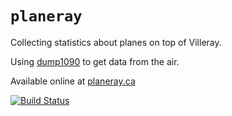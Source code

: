 # `planeray`

Collecting statistics about planes on top of Villeray.

Using [dump1090](https://github.com/antirez/dump1090) to get data from the air.

Available online at [planeray.ca](http://planeray.ca)


[![Build Status](https://travis-ci.org/mlhamel/planeray.svg?branch=master)](https://travis-ci.org/mlhamel/planeray)
